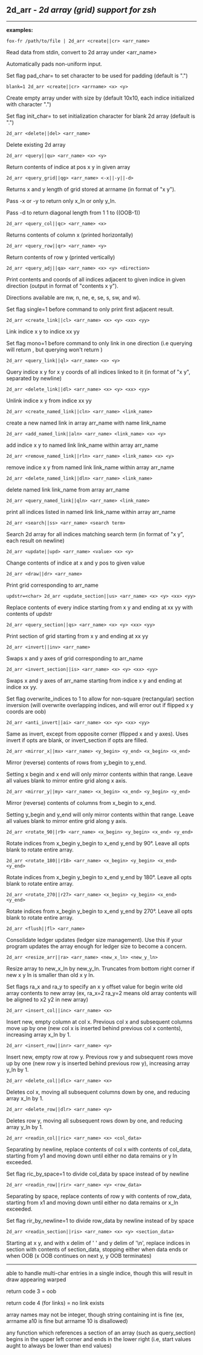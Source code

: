 ‎
=

## 2d_arr - *2d array (grid) support for zsh*

---------------------------------

**examples:**


    fox-fr /path/to/file | 2d_arr <create||cr> <arr_name>

Read data from stdin, convert to 2d array under <arr_name>


Automatically pads non-uniform input.


Set flag pad_char= to set character to be used for padding (default is ".")


    blank=1 2d_arr <create||cr> <arrname> <x> <y>

Create empty array under <arrname> with size <x> by <y> (default 10x10, each indice initialized with character ".")


Set flag init_char= to set initialization character for blank 2d array (default is ".")


    2d_arr <delete||del> <arr_name>

Delete existing 2d array


    2d_arr <query||qu> <arr_name> <x> <y>

Return contents of indice at pos x y in given array


    2d_arr <query_grid||qg> <arr_name> <-x||-y||-d>

Returns x and y length of grid stored at arrname (in format of "x y").


Pass -x or -y to return only x_ln or only y_ln.

Pass -d to return diagonal length from 1 1 to ((OOB-1))


    2d_arr <query_col||qc> <arr_name> <x>

Returns contents of column x (printed horizontally)


    2d_arr <query_row||qr> <arr_name> <y>

Return contents of row y (printed vertically)


    2d_arr <query_adj||qa> <arr_name> <x> <y> <direction>

Print contents and coords of all indices adjacent to given indice in given direction (output in format of "contents x y").


Directions available are nw, n, ne, e, se, s, sw, and w).


Set flag single=1 before command to only print first adjacent result.


    2d_arr <create_link||cl> <arr_name> <x> <y> <xx> <yy>

Link indice x y to indice xx yy


Set flag mono=1 before command to only link in one direction (i.e querying <x> <y> will return <xx> <yy>, but querying <xx> <yy> won't return <x> <y>)


    2d_arr <query_link||ql> <arr_name> <x> <y>

Query indice x y for x y coords of all indices linked to it (in format of "x y", separated by newline)


    2d_arr <delete_link||dl> <arr_name> <x> <y> <xx> <yy>

Unlink indice x y from indice xx yy


    2d_arr <create_named_link||cln> <arr_name> <link_name>

create a new named link in array arr_name with name link_name


    2d_arr <add_named_link||aln> <arr_name> <link_name> <x> <y>

add indice x y to named link link_name within array arr_name


    2d_arr <remove_named_link||rln> <arr_name> <link_name> <x> <y>

remove indice x y from named link link_name within array arr_name


    2d_arr <delete_named_link||dln> <arr_name> <link_name>

delete named link link_name from array arr_name


    2d_arr <query_named_link||qln> <arr_name> <link_name>

print all indices listed in named link link_name within array arr_name


    2d_arr <search||ss> <arr_name> <search term>

Search 2d array for all indices matching search term (in format of "x y", each result on newline)


    2d_arr <update||upd> <arr_name> <value> <x> <y>

Change contents of indice at x and y pos to given value


    2d_arr <draw||dr> <arr_name>

Print grid corresponding to arr_name


    updstr=<char> 2d_arr <update_section||us> <arr_name> <x> <y> <xx> <yy>

Replace contents of every indice starting from x y and ending at xx yy with contents of updstr


    2d_arr <query_section||qs> <arr_name> <x> <y> <xx> <yy>

Print section of grid starting from x y and ending at xx yy


    2d_arr <invert||inv> <arr_name>

Swaps x and y axes of grid corresponding to arr_name


    2d_arr <invert_section||is> <arr_name> <x> <y> <xx> <yy>

Swaps x and y axes of arr_name starting from indice x y and ending at indice xx yy.


Set flag overwrite_indices to 1 to allow for non-square (rectangular) section inversion (will overwrite overlapping indices, and will error out if flipped x y coords are oob)


    2d_arr <anti_invert||ai> <arr_name> <x> <y> <xx> <yy>

Same as invert, except from opposite corner (flipped x and y axes). Uses invert if opts are blank, or invert_section if opts are filled.


    2d_arr <mirror_x||mx> <arr_name> <y_begin> <y_end> <x_begin> <x_end>

Mirror (reverse) contents of rows from y_begin to y_end.


Setting x begin and x end will only mirror contents within that range. Leave all values blank to mirror entire grid along x axis.


    2d_arr <mirror_y||my> <arr_name> <x_begin> <x_end> <y_begin> <y_end>

Mirror (reverse) contents of columns from x_begin to x_end.


Setting y_begin and y_end will only mirror contents within that range. Leave all values blank to mirror entire grid along y axis.


    2d_arr <rotate_90||r9> <arr_name> <x_begin> <y_begin> <x_end> <y_end>

Rotate indices from x_begin y_begin to x_end y_end by 90°. Leave all opts blank to rotate entire array.


    2d_arr <rotate_180||r18> <arr_name> <x_begin> <y_begin> <x_end> <y_end>

Rotate indices from x_begin y_begin to x_end y_end by 180°. Leave all opts blank to rotate entire array.


    2d_arr <rotate_270||r27> <arr_name> <x_begin> <y_begin> <x_end> <y_end>

Rotate indices from x_begin y_begin to x_end y_end by 270°. Leave all opts blank to rotate entire array.


    2d_arr <flush||fl> <arr_name>

Consolidate ledger updates (ledger size management). Use this if your program updates the array enough for ledger size to become a concern.


    2d_arr <resize_arr||ra> <arr_name> <new_x_ln> <new_y_ln>

Resize array to new_x_ln by new_y_ln. Truncates from bottom right corner if new x y ln is smaller than old x y ln.


Set flags ra_x and ra_y to specify an x y offset value for begin write old array contents to new array (ex, ra_x=2 ra_y=2 means old array contents will be aligned to x2 y2 in new array)


    2d_arr <insert_col||inc> <arr_name> <x>

Insert new, empty column at col x. Previous col x and subsequent columns move up by one (new col x is inserted behind previous col x contents), increasing array x_ln by 1.


    2d_arr <insert_row||inr> <arr_name> <y>

Insert new, empty row at row y. Previous row y and subsequent rows move up by one (new row y is inserted behind previous row y), increasing array y_ln by 1.


    2d_arr <delete_col||dlc> <arr_name> <x>

Deletes col x, moving all subsequent columns down by one, and reducing array x_ln by 1.


    2d_arr <delete_row||dlr> <arr_name> <y>

Deletes row y, moving all subsequent rows down by one, and reducing array y_ln by 1.


    2d_arr <readin_col||ric> <arr_name> <x> <col_data>

Separating by newline, replace contents of col x with contents of col_data, starting from y1 and moving down until either no data remains or y ln exceeded.


Set flag ric_by_space=1 to divide col_data by space instead of by newline


    2d_arr <readin_row||rir> <arr_name> <y> <row_data>

Separating by space, replace contents of row y with contents of row_data, starting from x1 and moving down until either no data remains or x_ln exceeded.


Set flag rir_by_newline=1 to divide row_data by newline instead of by space


    2d_arr <readin_section||ris> <arr_name> <x> <y> <section_data>

Starting at x y, and with x delim of ' ' and y delim of '\n', replace indices in section with contents of section_data, stopping either when data ends or when OOB (x OOB continues on next y, y OOB terminates)




---------------------------------

able to handle multi-char entries in a single indice, though this will result in draw appearing warped

return code 3 = oob

return code 4 (for links) = no link exists

array names may not be integer, though string containing int is fine (ex, arrname a10 is fine but arrname 10 is disallowed)

any function which references a section of an array (such as query_section) begins in the upper left corner and ends in the lower right (i.e, start values aught to always be lower than end values)
